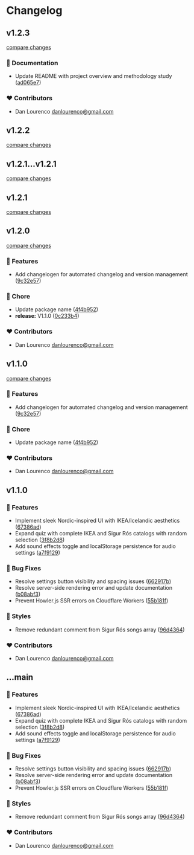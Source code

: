 # Changelog


## v1.2.3

[compare changes](https://github.com/danlourenco/ikea-or-sigur-ros/compare/v1.2.2...v1.2.3)

### 📖 Documentation

- Update README with project overview and methodology study ([ad065e7](https://github.com/danlourenco/ikea-or-sigur-ros/commit/ad065e7))

### ❤️ Contributors

- Dan Lourenco <danlourenco@gmail.com>

## v1.2.2

[compare changes](https://github.com/danlourenco/ikea-or-sigur-ros/compare/v1.2.0...v1.2.2)

## v1.2.1...v1.2.1

[compare changes](https://github.com/danlourenco/ikea-or-sigur-ros/compare/v1.2.1...v1.2.1)

## v1.2.1

[compare changes](https://github.com/ikea-or-sigur-ros/compare/v1.2.0...v1.2.1)

## v1.2.0

[compare changes](https://github.com/ikea-or-sigur-ros/compare/v1.1.0...v1.2.0)

### 🚀 Features

- Add changelogen for automated changelog and version management ([9c32e57](https://github.com/ikea-or-sigur-ros/commit/9c32e57))

### 🏡 Chore

- Update package name ([4f4b952](https://github.com/ikea-or-sigur-ros/commit/4f4b952))
- **release:** V1.1.0 ([0c233b4](https://github.com/ikea-or-sigur-ros/commit/0c233b4))

### ❤️ Contributors

- Dan Lourenco <danlourenco@gmail.com>

## v1.1.0

[compare changes](https://github.com/ikea-or-sigur-ros/compare/v1.1.0...v1.1.0)

### 🚀 Features

- Add changelogen for automated changelog and version management ([9c32e57](https://github.com/ikea-or-sigur-ros/commit/9c32e57))

### 🏡 Chore

- Update package name ([4f4b952](https://github.com/ikea-or-sigur-ros/commit/4f4b952))

### ❤️ Contributors

- Dan Lourenco <danlourenco@gmail.com>

## v1.1.0


### 🚀 Features

- Implement sleek Nordic-inspired UI with IKEA/Icelandic aesthetics ([67386ad](https://github.com/ikea-or-sigur-ros/commit/67386ad))
- Expand quiz with complete IKEA and Sigur Rós catalogs with random selection ([3f8b2d8](https://github.com/ikea-or-sigur-ros/commit/3f8b2d8))
- Add sound effects toggle and localStorage persistence for audio settings ([a7f9129](https://github.com/ikea-or-sigur-ros/commit/a7f9129))

### 🐛 Bug Fixes

- Resolve settings button visibility and spacing issues ([662917b](https://github.com/ikea-or-sigur-ros/commit/662917b))
- Resolve server-side rendering error and update documentation ([b08abf3](https://github.com/ikea-or-sigur-ros/commit/b08abf3))
- Prevent Howler.js SSR errors on Cloudflare Workers ([55b181f](https://github.com/ikea-or-sigur-ros/commit/55b181f))

### 🎨 Styles

- Remove redundant comment from Sigur Rós songs array ([96d4364](https://github.com/ikea-or-sigur-ros/commit/96d4364))

### ❤️ Contributors

- Dan Lourenco <danlourenco@gmail.com>

## ...main


### 🚀 Features

- Implement sleek Nordic-inspired UI with IKEA/Icelandic aesthetics ([67386ad](https://github.com/ikea-or-sigur-ros/commit/67386ad))
- Expand quiz with complete IKEA and Sigur Rós catalogs with random selection ([3f8b2d8](https://github.com/ikea-or-sigur-ros/commit/3f8b2d8))
- Add sound effects toggle and localStorage persistence for audio settings ([a7f9129](https://github.com/ikea-or-sigur-ros/commit/a7f9129))

### 🐛 Bug Fixes

- Resolve settings button visibility and spacing issues ([662917b](https://github.com/ikea-or-sigur-ros/commit/662917b))
- Resolve server-side rendering error and update documentation ([b08abf3](https://github.com/ikea-or-sigur-ros/commit/b08abf3))
- Prevent Howler.js SSR errors on Cloudflare Workers ([55b181f](https://github.com/ikea-or-sigur-ros/commit/55b181f))

### 🎨 Styles

- Remove redundant comment from Sigur Rós songs array ([96d4364](https://github.com/ikea-or-sigur-ros/commit/96d4364))

### ❤️ Contributors

- Dan Lourenco <danlourenco@gmail.com>

